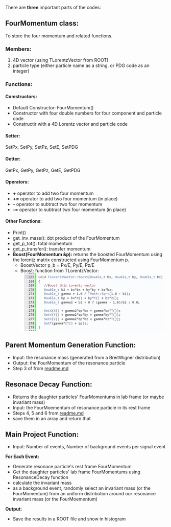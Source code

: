 There are **three** important parts of the codes:

## FourMomentum class: 
To store the four momentum and related functions.

### Members:
1. 4D vector (using TLorentzVector from ROOT)
2. particle type (either particle name as a string, or PDG code as an integer)

### Functions:

#### Comstructors:
- Default Constructor: FourMomentum()
- Constructor with four double numbers for four component and particle code
- Constructir with a 4D Lorentz vector and particle code

#### Setter: 
SetPx, SetPy, SetPz, SetE, SetPDG

#### Getter: 
GetPx, GetPy, GetPz, GetE, GetPDG

#### Operators:
- **+** operator to add two four momentum
- **+=** operator to add two four momentum (in place)
- **-** operator to subtract two four momentum
- **-=** operator to subtract two four momentum (in place)

#### Other Functions:
- Print()
- get\_inv_mass(): dot product of the FourMomentum
- get\_p_tot(): total momentum
- get\_p_transfer(): transfer momentum
- **Boost(FourMomentum &p):** returns the boosted FourMomentum using the lorentz matrix constructed using FourMomentum p.
	- BoostVector p_b = Px/E, Py/E, Pz/E
	- Boost: function from TLorentzVector:
	![TLorentzVector_Boost](https://github.com/mahmud-nobe/relative_resonance_decay/blob/main/final_project/TLorentzVector_Boost.PNG)
 
## Parent Momentum Generation Function:
- Input: the resonance mass (generated from a BreitWigner distribution)
- Output: the FourMomentum of the resonance particle
- Step 3 of from [readme.md](https://github.com/mahmud-nobe/relative_resonance_decay/blob/main/final_project/readme.md)
 
## Resonace Decay Function: 
- Returns the daughter particles' FourMomentums in lab frame (or maybe invariant mass)
- Input: the FourMoementum of resonance particle in its rest frame
- Steps 4, 5 and 6 from [readme.md](https://github.com/mahmud-nobe/relative_resonance_decay/blob/main/final_project/readme.md)
- save them in an array and return that

## Main Project Function:
- Input: Number of events, Number of background events per signal event

**For Each Event:**
- Generate resonace particle's rest frame FourMomentum
- Get the daughter particles' lab frame FourMomentums using ResonanceDecay function
- calculate the invariant mass
- as a background event, randomly select an invariant mass (or the FourMomentum) from an uniform distribution around our resonance invariant mass (or the FourMoementum)

**Output:**
- Save the results in a ROOT file and show in histogram

